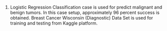 1) Logistic Regression Classification case is used for predict malignant and benign tumors. In this case setup, approximately 96 percent success is obtained. Breast Cancer Wisconsin (Diagnostic) Data Set is used for training and testing from Kaggle platform.
